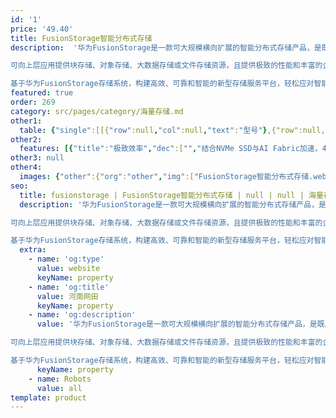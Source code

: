 ```yaml
---
id: '1'
price: '49.40'
title: FusionStorage智能分布式存储
description:  '华为FusionStorage是一款可大规模横向扩展的智能分布式存储产品，是既具备云基础架构的弹性按需服务能力，又满足企业关键业务需求的全自研存储系统。

可向上层应用提供块存储、对象存储、大数据存储或文件存储资源，且提供极致的性能和丰富的企业级特性；结合华为鲲鹏系列ARM处理器深度优化，实现相同硬件配置下的IOPS提升与功耗降低。

基于华为FusionStorage存储系统，构建高效、可靠和智能的新型存储服务平台，轻松应对智能时代大规模数据敏捷存取需求。'
featured: true
order: 269
category: src/pages/category/海量存储.md
other1: 
  table: {"single":[[{"row":null,"col":null,"text":"型号"},{"row":null,"col":null,"text":"FusionStorage1"}],[{"row":null,"col":null,"text":"系统架构"},{"row":null,"col":null,"text":"全分布式架构"}],[{"row":null,"col":null,"text":"扩展性"},{"row":null,"col":null,"text":"3-4096节点"}],[{"row":null,"col":null,"text":"数据冗余保护机制"},{"row":null,"col":null,"text":"纠删码（Erasure Coding），多副本"}],[{"row":null,"col":null,"text":"系统安全策略"},{"row":null,"col":null,"text":"硬盘级，节点级，机柜级"}],[{"row":null,"col":null,"text":"企业级特性"},{"row":null,"col":null,"text":"快照，链接克隆，数据加密，Active-Active，远程复制，精简配置，重删压缩和QoS等"}],[{"row":null,"col":null,"text":"部署方式"},{"row":null,"col":null,"text":"计算存储分离部署或融合部署"}],[{"row":null,"col":null,"text":"兼容网络"},{"row":null,"col":null,"text":"TCP/IP，RoCE（RDMA），InfiniBand"}],[{"row":null,"col":null,"text":"兼容平台"},{"row":null,"col":null,"text":"HUAWEI FusionSphere, VMware vSphere, MicroSoft Windows Hyper-V, OpenStack, 容器2等"}],[{"row":null,"col":null,"text":"兼容主存介质"},{"row":null,"col":null,"text":"NVMe SSD, SAS SSD, SATA SSD, SAS HDD, NL-SAS HDD, SATA HDD"}]]}
other2:
  features: [{"title":"极致效率","dec":["","结合NVMe SSD与AI Fabric加速，450万IOPS@<1ms的SPC-1 V3实证性能，所买即所得，单系统满足百万级虚拟机应用性能需求；适用于全SSD或HDD的动态重删压缩，保障高数据缩减比，同时提供平稳存储性能，实现高可用与高效能兼具。",""]},{"title":"稳定可靠","dec":["","弹性Erasure Coding冗余保护，支持4个节点或4个机柜同时故障，系统可靠性不降级；跨集群、免网关分布式Active-Active双活，提供99.9999%方案级高可用，助推企业关键业务上云；部件、节点、机柜和数据中心等多级可靠性技术保障，按需灵活部署。",""]},{"title":"智能管理","dec":["","智能数据服务与系统运维平台，提供智能资源规划、资源发放、系统自调优、风险预测与故障定位服务，实现系统全生命周期智能管理。",""]}]
other3: null
other4:
  images: {"other":{"org":"other","img":["FusionStorage智能分布式存储.webp"]}}
seo:
  title: fusionstorage | FusionStorage智能分布式存储 | null | null | 海量存储 | 数据存储
  description: '华为FusionStorage是一款可大规模横向扩展的智能分布式存储产品，是既具备云基础架构的弹性按需服务能力，又满足企业关键业务需求的全自研存储系统。

可向上层应用提供块存储、对象存储、大数据存储或文件存储资源，且提供极致的性能和丰富的企业级特性；结合华为鲲鹏系列ARM处理器深度优化，实现相同硬件配置下的IOPS提升与功耗降低。

基于华为FusionStorage存储系统，构建高效、可靠和智能的新型存储服务平台，轻松应对智能时代大规模数据敏捷存取需求。'
  extra:
    - name: 'og:type'
      value: website
      keyName: property
    - name: 'og:title'
      value: 河南网田
      keyName: property
    - name: 'og:description'
      value: '华为FusionStorage是一款可大规模横向扩展的智能分布式存储产品，是既具备云基础架构的弹性按需服务能力，又满足企业关键业务需求的全自研存储系统。

可向上层应用提供块存储、对象存储、大数据存储或文件存储资源，且提供极致的性能和丰富的企业级特性；结合华为鲲鹏系列ARM处理器深度优化，实现相同硬件配置下的IOPS提升与功耗降低。

基于华为FusionStorage存储系统，构建高效、可靠和智能的新型存储服务平台，轻松应对智能时代大规模数据敏捷存取需求。'
      keyName: property
    - name: Robots
      value: all
template: product
---
```

